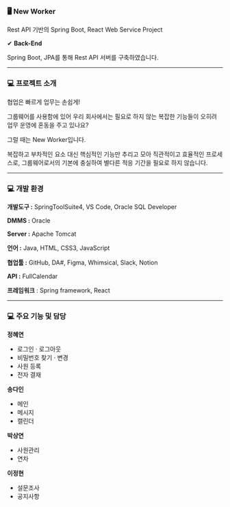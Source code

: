 ### 🖥 New Worker

Rest API 기반의 Spring Boot, React Web Service Project

✔ **Back-End**

 Spring Boot, JPA를 통해 Rest API 서버를 구축하였습니다.

---

### 💻 프로젝트 소개

협업은 빠르게 업무는 손쉽게!

그룹웨어를 사용함에 있어 우리 회사에서는 필요로 하지 않는 복잡한 기능들이 오히려 업무 운영에 혼동을 주고 있나요?

그럴 때는 New Worker입니다.

복잡하고 부차적인 요소 대신 핵심적인 기능만 추리고 모아 직관적이고 효율적인 프로세스로, 그룹웨어로서의 기본에 충실하여 별다른 적응 기간을 필요로 하지 않습니다.

---

### 💻 개발 환경

**개발도구 :** SpringToolSuite4, VS Code, Oracle SQL Developer

**DMMS :** Oracle

**Server :** Apache Tomcat

**언어 :** Java, HTML, CSS3, JavaScript

**협업툴 :** GitHub, DA#, Figma, Whimsical, Slack, Notion

**API :** FullCalendar

**프레임워크** : Spring framework, React

---

### 💻 주요 기능 및 담당

**정혜연**

- 로그인 · 로그아웃
- 비밀번호 찾기 · 변경
- 사원 등록
- 전자 결재

**송다인**

- 메인
- 메시지
- 캘린더

**박상연**

- 사원관리
- 연차

**이정현**

- 설문조사
- 공지사항
